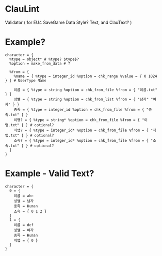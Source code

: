# ClauLint
  Validator ( for EU4 SaveGame Data Style? Text, and ClauText? )

# Example?

    character = { 
      %type = object* # %type? $type$?
      %option = make_from_data # ? 

      %from = { 
        %name = { %type = integer_id %option = chk_range %value = { 0 1024 } } # UserType Name

        이름 = { %type = string %option = chk_from_file %from = { "이름.txt" } }
        성별 = { %type = string %option = chk_from_list %from = { "남자" "여자" } }
        종족 = { %type = integer_id %option = chk_from_file %from = { "종족.txt" } }
        이명? = { %type = string* %option = chk_from_file %from = { "이명.txt" } } # optional?
        직업? = { %type = integer_id* %option = chk_from_file %from = { "직업.txt" } } # optional?
        소속? = { %type = integer_id* %option = chk_from_file %from = { "소속.txt" } } # optional?
      }
    }
  
# Example - Valid Text?
    character = {
      0 = { 
        이름 = abc
        성별 = 남자
        종족 = Human
        소속 = { 0 1 2 }
      }
      1 = {
        이름 = def
        성별 = 여자
        종족 = Human 
        직업 = { 0 }
      }
    }
